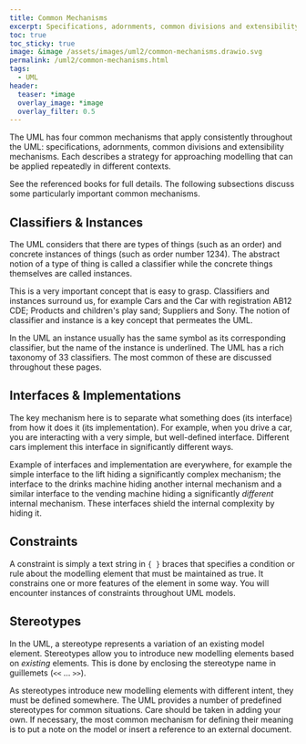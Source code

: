 ```yaml
---
title: Common Mechanisms
excerpt: Specifications, adornments, common divisions and extensibility mechanisms.
toc: true
toc_sticky: true
image: &image /assets/images/uml2/common-mechanisms.drawio.svg
permalink: /uml2/common-mechanisms.html
tags:
  - UML
header:
  teaser: *image
  overlay_image: *image
  overlay_filter: 0.5
---
```

The UML has four common mechanisms that apply consistently throughout the UML: specifications, adornments, common divisions and extensibility mechanisms. Each describes a strategy for approaching modelling that can be applied repeatedly in different contexts.

See the referenced books for full details. The following subsections discuss some particularly important common mechanisms.

## Classifiers & Instances

The UML considers that there are types of things (such as an order) and concrete instances of things (such as order number 1234). The abstract notion of a type of thing is called a classifier while the concrete things themselves are called instances.

This is a very important concept that is easy to grasp. Classifiers and instances surround us, for example Cars and the Car with registration AB12 CDE; Products and children's play sand; Suppliers and Sony. The notion of classifier and instance is a key concept that permeates the UML.

In the UML an instance usually has the same symbol as its corresponding classifier, but the name of the instance is underlined. The UML has a rich taxonomy of 33 classifiers. The most common of these are discussed throughout these pages.

## Interfaces & Implementations

The key mechanism here is to separate what something does (its interface) from how it does it (its implementation). For example, when you drive a car, you are interacting with a very simple, but well-defined interface. Different cars implement this interface in significantly different ways.

Example of interfaces and implementation are everywhere, for example the simple interface to the lift hiding a significantly complex mechanism; the interface to the drinks machine hiding another internal mechanism and a similar interface to the vending machine hiding a significantly *different* internal mechanism. These interfaces shield the internal complexity by hiding it.

## Constraints

A constraint is simply a text string in `{ }` braces that specifies a condition or rule about the modelling element that must be maintained as true. It constrains one or more features of the element in some way. You will encounter instances of constraints throughout UML models.

## Stereotypes

In the UML, a stereotype represents a variation of an existing model element. Stereotypes allow you to introduce new modelling elements based on *existing* elements. This is done by enclosing the stereotype name in guillemets (`<<` … `>>`).

As stereotypes introduce new modelling elements with different intent, they must be defined somewhere. The UML provides a number of predefined stereotypes for common situations. Care should be taken in adding your own. If necessary, the most common mechanism for defining their meaning is to put a note on the model or insert a reference to an external document.
